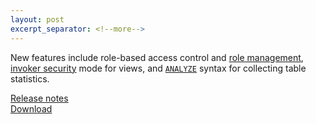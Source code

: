 ```yaml
---
layout: post
excerpt_separator: <!--more-->
---
```


New features include role-based access control and 
[role management]({{site.url}}/docs/current/sql/create-role.html), 
[invoker security]({{site.url}}/docs/current/sql/create-view.html#security)
mode for views, and [`ANALYZE`]({{site.url}}/docs/current/sql/analyze.html)
syntax for collecting table statistics.

[Release notes]({{site.url}}/docs/current/release/release-301.html)   
[Download]({{site.url}}/download.html)

<!--more-->
